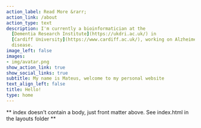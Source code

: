 ```yaml
---
action_label: Read More &rarr;
action_link: /about
action_type: text
description: I'm currently a bioinformatician at the 
  [Dementia Research Institute](https://ukdri.ac.uk/) in 
  [Cardiff University](https://www.cardiff.ac.uk/), working on Alzheimer's 
  disease.
image_left: false
images:
- img/avatar.png
show_action_link: true
show_social_links: true
subtitle: My name is Mateus, welcome to my personal website
text_align_left: false
title: Hello!
type: home
---
```


** index doesn't contain a body, just front matter above.
See index.html in the layouts folder **
